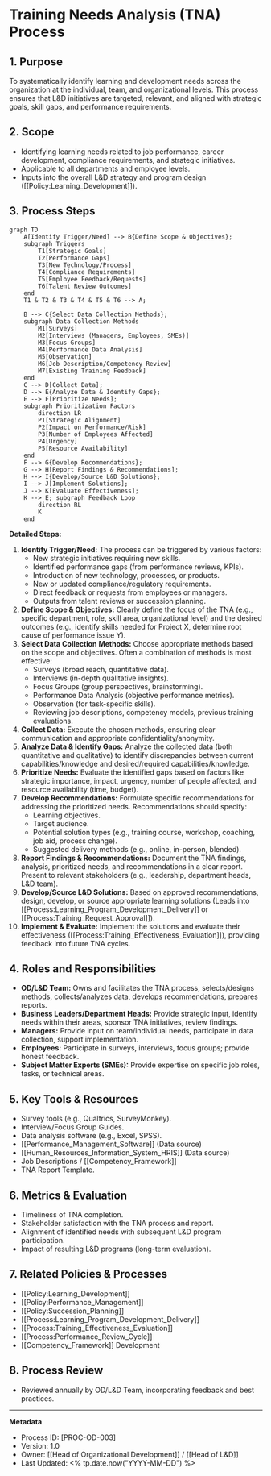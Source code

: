 # Training Needs Analysis (TNA) Process

## 1. Purpose
To systematically identify learning and development needs across the organization at the individual, team, and organizational levels. This process ensures that L&D initiatives are targeted, relevant, and aligned with strategic goals, skill gaps, and performance requirements.

## 2. Scope
- Identifying learning needs related to job performance, career development, compliance requirements, and strategic initiatives.
- Applicable to all departments and employee levels.
- Inputs into the overall L&D strategy and program design ([[Policy:Learning_Development]]).

## 3. Process Steps

```mermaid
graph TD
    A[Identify Trigger/Need] --> B{Define Scope & Objectives};
    subgraph Triggers
        T1[Strategic Goals]
        T2[Performance Gaps]
        T3[New Technology/Process]
        T4[Compliance Requirements]
        T5[Employee Feedback/Requests]
        T6[Talent Review Outcomes]
    end
    T1 & T2 & T3 & T4 & T5 & T6 --> A;

    B --> C{Select Data Collection Methods};
    subgraph Data Collection Methods
        M1[Surveys]
        M2[Interviews (Managers, Employees, SMEs)]
        M3[Focus Groups]
        M4[Performance Data Analysis]
        M5[Observation]
        M6[Job Description/Competency Review]
        M7[Existing Training Feedback]
    end
    C --> D[Collect Data];
    D --> E{Analyze Data & Identify Gaps};
    E --> F[Prioritize Needs];
    subgraph Prioritization Factors
        direction LR
        P1[Strategic Alignment]
        P2[Impact on Performance/Risk]
        P3[Number of Employees Affected]
        P4[Urgency]
        P5[Resource Availability]
    end
    F --> G{Develop Recommendations};
    G --> H[Report Findings & Recommendations];
    H --> I{Develop/Source L&D Solutions};
    I --> J[Implement Solutions];
    J --> K[Evaluate Effectiveness];
    K --> E; subgraph Feedback Loop
        direction RL
        K
    end
```

**Detailed Steps:**

1.  **Identify Trigger/Need:** The process can be triggered by various factors:
    *   New strategic initiatives requiring new skills.
    *   Identified performance gaps (from performance reviews, KPIs).
    *   Introduction of new technology, processes, or products.
    *   New or updated compliance/regulatory requirements.
    *   Direct feedback or requests from employees or managers.
    *   Outputs from talent reviews or succession planning.
2.  **Define Scope & Objectives:** Clearly define the focus of the TNA (e.g., specific department, role, skill area, organizational level) and the desired outcomes (e.g., identify skills needed for Project X, determine root cause of performance issue Y).
3.  **Select Data Collection Methods:** Choose appropriate methods based on the scope and objectives. Often a combination of methods is most effective:
    *   Surveys (broad reach, quantitative data).
    *   Interviews (in-depth qualitative insights).
    *   Focus Groups (group perspectives, brainstorming).
    *   Performance Data Analysis (objective performance metrics).
    *   Observation (for task-specific skills).
    *   Reviewing job descriptions, competency models, previous training evaluations.
4.  **Collect Data:** Execute the chosen methods, ensuring clear communication and appropriate confidentiality/anonymity.
5.  **Analyze Data & Identify Gaps:** Analyze the collected data (both quantitative and qualitative) to identify discrepancies between current capabilities/knowledge and desired/required capabilities/knowledge.
6.  **Prioritize Needs:** Evaluate the identified gaps based on factors like strategic importance, impact, urgency, number of people affected, and resource availability (time, budget).
7.  **Develop Recommendations:** Formulate specific recommendations for addressing the prioritized needs. Recommendations should specify:
    *   Learning objectives.
    *   Target audience.
    *   Potential solution types (e.g., training course, workshop, coaching, job aid, process change).
    *   Suggested delivery methods (e.g., online, in-person, blended).
8.  **Report Findings & Recommendations:** Document the TNA findings, analysis, prioritized needs, and recommendations in a clear report. Present to relevant stakeholders (e.g., leadership, department heads, L&D team).
9.  **Develop/Source L&D Solutions:** Based on approved recommendations, design, develop, or source appropriate learning solutions (Leads into [[Process:Learning_Program_Development_Delivery]] or [[Process:Training_Request_Approval]]).
10. **Implement & Evaluate:** Implement the solutions and evaluate their effectiveness ([[Process:Training_Effectiveness_Evaluation]]), providing feedback into future TNA cycles.

## 4. Roles and Responsibilities
-   **OD/L&D Team:** Owns and facilitates the TNA process, selects/designs methods, collects/analyzes data, develops recommendations, prepares reports.
-   **Business Leaders/Department Heads:** Provide strategic input, identify needs within their areas, sponsor TNA initiatives, review findings.
-   **Managers:** Provide input on team/individual needs, participate in data collection, support implementation.
-   **Employees:** Participate in surveys, interviews, focus groups; provide honest feedback.
-   **Subject Matter Experts (SMEs):** Provide expertise on specific job roles, tasks, or technical areas.

## 5. Key Tools & Resources
-   Survey tools (e.g., Qualtrics, SurveyMonkey).
-   Interview/Focus Group Guides.
-   Data analysis software (e.g., Excel, SPSS).
-   [[Performance_Management_Software]] (Data source)
-   [[Human_Resources_Information_System_HRIS]] (Data source)
-   Job Descriptions / [[Competency_Framework]]
-   TNA Report Template.

## 6. Metrics & Evaluation
-   Timeliness of TNA completion.
-   Stakeholder satisfaction with the TNA process and report.
-   Alignment of identified needs with subsequent L&D program participation.
-   Impact of resulting L&D programs (long-term evaluation).

## 7. Related Policies & Processes
-   [[Policy:Learning_Development]]
-   [[Policy:Performance_Management]]
-   [[Policy:Succession_Planning]]
-   [[Process:Learning_Program_Development_Delivery]]
-   [[Process:Training_Effectiveness_Evaluation]]
-   [[Process:Performance_Review_Cycle]]
-   [[Competency_Framework]] Development

## 8. Process Review
-   Reviewed annually by OD/L&D Team, incorporating feedback and best practices.

---
**Metadata**
- Process ID: [PROC-OD-003]
- Version: 1.0
- Owner: [[Head of Organizational Development]] / [[Head of L&D]]
- Last Updated: <% tp.date.now("YYYY-MM-DD") %> 